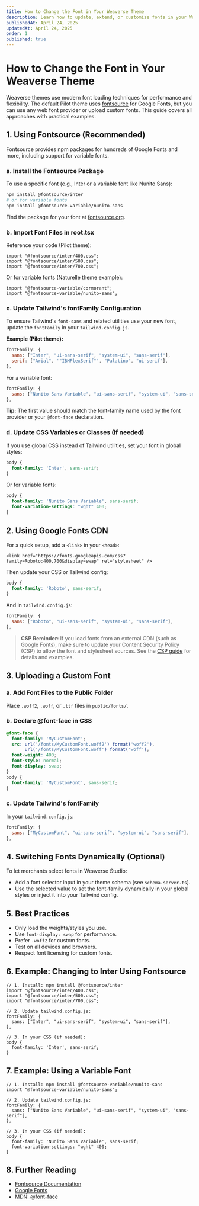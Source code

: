 ```yaml
---
title: How to Change the Font in Your Weaverse Theme
description: Learn how to update, extend, or customize fonts in your Weaverse Hydrogen storefront using Fontsource, Google Fonts, or custom uploads.
publishedAt: April 24, 2025
updatedAt: April 24, 2025
order: 1
published: true
---
```


# How to Change the Font in Your Weaverse Theme

Weaverse themes use modern font loading techniques for performance and flexibility. The default Pilot theme uses [fontsource](https://fontsource.org/) for Google Fonts, but you can use any web font provider or upload custom fonts. This guide covers all approaches with practical examples.

## 1. Using Fontsource (Recommended)

Fontsource provides npm packages for hundreds of Google Fonts and more, including support for variable fonts.

### a. Install the Fontsource Package
To use a specific font (e.g., Inter or a variable font like Nunito Sans):
```sh
npm install @fontsource/inter
# or for variable fonts
npm install @fontsource-variable/nunito-sans
```
Find the package for your font at [fontsource.org](https://fontsource.org/).

### b. Import Font Files in root.tsx
Reference your code (Pilot theme):
```tsx
import "@fontsource/inter/400.css";
import "@fontsource/inter/500.css";
import "@fontsource/inter/700.css";
```
Or for variable fonts (Naturelle theme example):
```tsx
import "@fontsource-variable/cormorant";
import "@fontsource-variable/nunito-sans";
```

### c. Update Tailwind's fontFamily Configuration
To ensure Tailwind's `font-sans` and related utilities use your new font, update the `fontFamily` in your `tailwind.config.js`.

**Example (Pilot theme):**
```js
fontFamily: {
  sans: ["Inter", "ui-sans-serif", "system-ui", "sans-serif"],
  serif: ["Arial", '"IBMPlexSerif"', "Palatino", "ui-serif"],
},
```
For a variable font:
```js
fontFamily: {
  sans: ["Nunito Sans Variable", "ui-sans-serif", "system-ui", "sans-serif"],
},
```
**Tip:** The first value should match the font-family name used by the font provider or your `@font-face` declaration.

### d. Update CSS Variables or Classes (if needed)
If you use global CSS instead of Tailwind utilities, set your font in global styles:
```css
body {
  font-family: 'Inter', sans-serif;
}
```
Or for variable fonts:
```css
body {
  font-family: 'Nunito Sans Variable', sans-serif;
  font-variation-settings: "wght" 400;
}
```

## 2. Using Google Fonts CDN

For a quick setup, add a `<link>` in your `<head>`:
```tsx
<link href="https://fonts.googleapis.com/css?family=Roboto:400,700&display=swap" rel="stylesheet" />
```
Then update your CSS or Tailwind config:
```css
body {
  font-family: 'Roboto', sans-serif;
}
```
And in `tailwind.config.js`:
```js
fontFamily: {
  sans: ["Roboto", "ui-sans-serif", "system-ui", "sans-serif"],
},
```

> **CSP Reminder:**
> If you load fonts from an external CDN (such as Google Fonts), make sure to update your Content Security Policy (CSP) to allow the font and stylesheet sources. See the [CSP guide](/docs/guides/csp.md) for details and examples.

## 3. Uploading a Custom Font

### a. Add Font Files to the Public Folder
Place `.woff2`, `.woff`, or `.ttf` files in `public/fonts/`.

### b. Declare @font-face in CSS
```css
@font-face {
  font-family: 'MyCustomFont';
  src: url('/fonts/MyCustomFont.woff2') format('woff2'),
       url('/fonts/MyCustomFont.woff') format('woff');
  font-weight: 400;
  font-style: normal;
  font-display: swap;
}
body {
  font-family: 'MyCustomFont', sans-serif;
}
```

### c. Update Tailwind's fontFamily
In your `tailwind.config.js`:
```js
fontFamily: {
  sans: ["MyCustomFont", "ui-sans-serif", "system-ui", "sans-serif"],
},
```

## 4. Switching Fonts Dynamically (Optional)

To let merchants select fonts in Weaverse Studio:
- Add a font selector input in your theme schema (see `schema.server.ts`).
- Use the selected value to set the font-family dynamically in your global styles or inject it into your Tailwind config.

## 5. Best Practices
- Only load the weights/styles you use.
- Use `font-display: swap` for performance.
- Prefer `.woff2` for custom fonts.
- Test on all devices and browsers.
- Respect font licensing for custom fonts.

## 6. Example: Changing to Inter Using Fontsource
```tsx
// 1. Install: npm install @fontsource/inter
import "@fontsource/inter/400.css";
import "@fontsource/inter/500.css";
import "@fontsource/inter/700.css";

// 2. Update tailwind.config.js:
fontFamily: {
  sans: ["Inter", "ui-sans-serif", "system-ui", "sans-serif"],
},

// 3. In your CSS (if needed):
body {
  font-family: 'Inter', sans-serif;
}
```

## 7. Example: Using a Variable Font
```tsx
// 1. Install: npm install @fontsource-variable/nunito-sans
import "@fontsource-variable/nunito-sans";

// 2. Update tailwind.config.js:
fontFamily: {
  sans: ["Nunito Sans Variable", "ui-sans-serif", "system-ui", "sans-serif"],
},

// 3. In your CSS (if needed):
body {
  font-family: 'Nunito Sans Variable', sans-serif;
  font-variation-settings: "wght" 400;
}
```

## 8. Further Reading
- [Fontsource Documentation](https://fontsource.org/docs/introduction)
- [Google Fonts](https://fonts.google.com/)
- [MDN: @font-face](https://developer.mozilla.org/en-US/docs/Web/CSS/@font-face)
